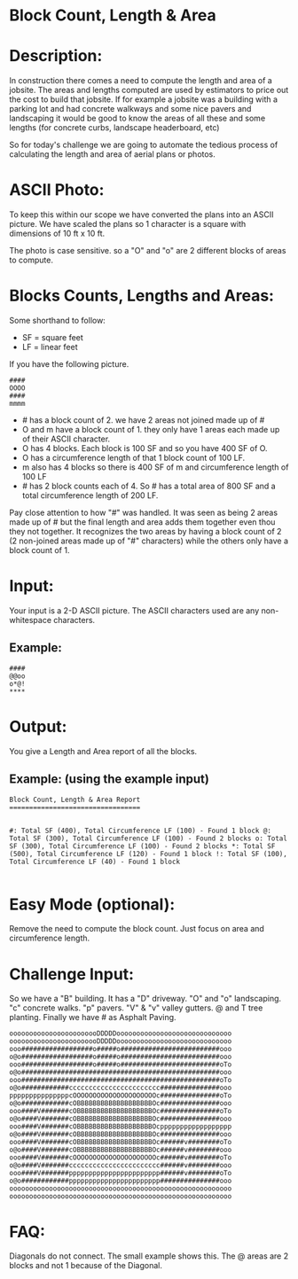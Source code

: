 # Block Count, Length & Area
<div class="md"><h1>Description:</h1>
<p>In construction there comes a need to compute the length and area of a jobsite. The areas and lengths computed are used by estimators
to price out the cost to build that jobsite. If for example a jobsite was a building with a parking lot and had concrete walkways and some nice
pavers and landscaping it would be good to know the areas of all these and some lengths (for concrete curbs, landscape headerboard, etc)</p>
<p>So for today's challenge we are going to automate the tedious process of calculating the length and area of aerial plans or photos.</p>
<h1>ASCII Photo:</h1>
<p>To keep this within our scope we have converted the plans into an ASCII picture. We have scaled the plans so 1 character is a square 
with dimensions of 10 ft x 10 ft.</p>
<p>The photo is case sensitive. so a "O" and "o" are 2 different blocks of areas to compute.</p>
<h1>Blocks Counts, Lengths and Areas:</h1>
<p>Some shorthand to follow:</p>
<ul>
<li>SF = square feet</li>
<li>LF = linear feet</li>
</ul>
<p>If you have the following picture.</p>
<pre><code>####
OOOO
####
mmmm
</code></pre>
<ul>
<li># has a block count of 2. we have 2 areas not joined made up of #</li>
<li>O and m have a block count of 1. they only have 1 areas each made up of their ASCII character.</li>
<li>O has 4 blocks. Each block is 100 SF and so you have 400 SF of O.</li>
<li>O has a circumference length of that 1 block count of 100 LF.</li>
<li>m also has 4 blocks so there is 400 SF of m and circumference length of 100 LF</li>
<li># has 2 block counts each of 4. So # has a total area of 800 SF and a total circumference length of 200 LF.</li>
</ul>
<p>Pay close attention to how "#" was handled. It was seen as being 2 areas made up of # but the final length and area adds them together even thou they not together. It recognizes the two areas by having a block count of 2 (2 non-joined areas made up of "#" characters) while the others only have a block count of 1.</p>
<h1>Input:</h1>
<p>Your input is a 2-D ASCII picture. The ASCII characters used are any non-whitespace characters.</p>
<h2>Example:</h2>
<pre><code>####
@@oo
o*@!
****
</code></pre>
<h1>Output:</h1>
<p>You give a Length and Area report of all the blocks.</p>
<h2>Example: (using the example input)</h2>
<pre><code>Block Count, Length &amp; Area Report
=================================

#: Total SF (400), Total Circumference LF (100) - Found 1 block
@: Total SF (300), Total Circumference LF (100) - Found 2 blocks
o: Total SF (300), Total Circumference LF (100) - Found 2 blocks
*: Total SF (500), Total Circumference LF (120) - Found 1 block
!: Total SF (100), Total Circumference LF (40) - Found 1 block
</code></pre>
<h1>Easy Mode (optional):</h1>
<p>Remove the need to compute the block count. Just focus on area and circumference length.</p>
<h1>Challenge Input:</h1>
<p>So we have a "B" building. It has a "D" driveway. "O" and "o" landscaping. "c" concrete walks. "p" pavers. "V" &amp; "v" valley gutters. @ and T tree planting. 
Finally we have # as Asphalt Paving.</p>
<pre><code>ooooooooooooooooooooooDDDDDooooooooooooooooooooooooooooo
ooooooooooooooooooooooDDDDDooooooooooooooooooooooooooooo
ooo##################o#####o#########################ooo
o@o##################o#####o#########################ooo
ooo##################o#####o#########################oTo
o@o##################################################ooo
ooo##################################################oTo
o@o############ccccccccccccccccccccccc###############ooo
pppppppppppppppcOOOOOOOOOOOOOOOOOOOOOc###############oTo
o@o############cOBBBBBBBBBBBBBBBBBBBOc###############ooo
ooo####V#######cOBBBBBBBBBBBBBBBBBBBOc###############oTo
o@o####V#######cOBBBBBBBBBBBBBBBBBBBOc###############ooo
ooo####V#######cOBBBBBBBBBBBBBBBBBBBOcpppppppppppppppppp
o@o####V#######cOBBBBBBBBBBBBBBBBBBBOc###############ooo
ooo####V#######cOBBBBBBBBBBBBBBBBBBBOc######v########oTo
o@o####V#######cOBBBBBBBBBBBBBBBBBBBOc######v########ooo
ooo####V#######cOOOOOOOOOOOOOOOOOOOOOc######v########oTo
o@o####V#######ccccccccccccccccccccccc######v########ooo
ooo####V#######ppppppppppppppppppppppp######v########oTo
o@o############ppppppppppppppppppppppp###############ooo
oooooooooooooooooooooooooooooooooooooooooooooooooooooooo
oooooooooooooooooooooooooooooooooooooooooooooooooooooooo
</code></pre>
<h1>FAQ:</h1>
<p>Diagonals do not connect. The small example shows this. The @ areas are 2 blocks and not 1 because of the Diagonal.</p>
</div>
